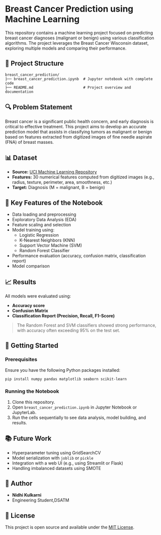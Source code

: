 # Breast Cancer Prediction using Machine Learning

This repository contains a machine learning project focused on predicting breast cancer diagnoses (malignant or benign) using various classification algorithms. The project leverages the Breast Cancer Wisconsin dataset, exploring multiple models and comparing their performance.

## 📂 Project Structure

```
breast_cancer_prediction/
├── breast_cancer_prediction.ipynb  # Jupyter notebook with complete code
├── README.md                       # Project overview and documentation
```

## 🔍 Problem Statement

Breast cancer is a significant public health concern, and early diagnosis is critical to effective treatment. This project aims to develop an accurate prediction model that assists in classifying tumors as malignant or benign based on features extracted from digitized images of fine needle aspirate (FNA) of breast masses.

## 📊 Dataset

- **Source:** [UCI Machine Learning Repository](https://archive.ics.uci.edu/ml/datasets/Breast+Cancer+Wisconsin+(Diagnostic))
- **Features:** 30 numerical features computed from digitized images (e.g., radius, texture, perimeter, area, smoothness, etc.)
- **Target:** Diagnosis (M = malignant, B = benign)

## 📌 Key Features of the Notebook

- Data loading and preprocessing
- Exploratory Data Analysis (EDA)
- Feature scaling and selection
- Model training using:
  - Logistic Regression
  - K-Nearest Neighbors (KNN)
  - Support Vector Machine (SVM)
  - Random Forest Classifier
- Performance evaluation (accuracy, confusion matrix, classification report)
- Model comparison

## 📈 Results

All models were evaluated using:
- **Accuracy score**
- **Confusion Matrix**
- **Classification Report (Precision, Recall, F1-Score)**

> The Random Forest and SVM classifiers showed strong performance, with accuracy often exceeding 95% on the test set.

## 🚀 Getting Started

### Prerequisites

Ensure you have the following Python packages installed:

```bash
pip install numpy pandas matplotlib seaborn scikit-learn
```

### Running the Notebook

1. Clone this repository.
2. Open `breast_cancer_prediction.ipynb` in Jupyter Notebook or JupyterLab.
3. Run the cells sequentially to see data analysis, model building, and results.

## 📚 Future Work

- Hyperparameter tuning using GridSearchCV
- Model serialization with `joblib` or `pickle`
- Integration with a web UI (e.g., using Streamlit or Flask)
- Handling imbalanced datasets using SMOTE

## 🧠 Author

- **Nidhi Kulkarni**
- Engineering Student,DSATM

## 📜 License

This project is open source and available under the [MIT License](LICENSE).
